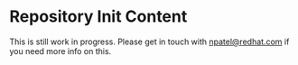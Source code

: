 Repository Init Content
=======================

This is still work in progress. Please get in touch with npatel@redhat.com if you need more info on this.
